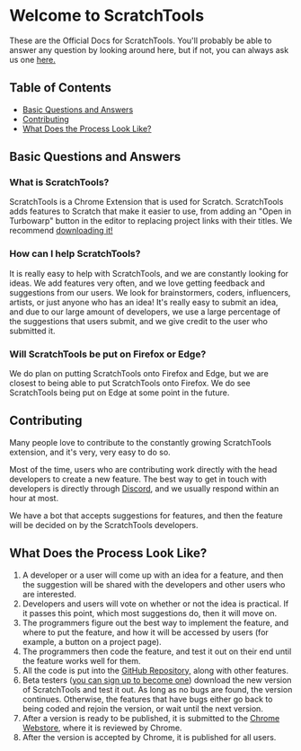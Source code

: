 # Welcome to ScratchTools
These are the Official Docs for ScratchTools. You'll probably be able to answer any question by looking around here, but if not, you can always ask us one [here.](https://discord.gg/rwAs5jDrTQ)
## Table of Contents
- [Basic Questions and Answers](#basic-questions-and-answers)
- [Contributing](#contributing)
- [What Does the Process Look Like?](#what-does-the-process-look-like?)

## Basic Questions and Answers
### What is ScratchTools?
ScratchTools is a Chrome Extension that is used for Scratch. ScratchTools adds features to Scratch that make it easier to use, from adding an "Open in Turbowarp" button in the editor to replacing project links with their titles. We recommend [downloading it!](https://chrome.google.com/webstore/detail/scratchtools-for-scratch/jjnpbalpllpfdpgplpbcbadkgdmleopm)
### How can I help ScratchTools?
It is really easy to help with ScratchTools, and we are constantly looking for ideas. We add features very often, and we love getting feedback and suggestions from our users. We look for brainstormers, coders, influencers, artists, or just anyone who has an idea! It's really easy to submit an idea, and due to our large amount of developers, we use a large percentage of the suggestions that users submit, and we give credit to the user who submitted it.
### Will ScratchTools be put on Firefox or Edge?
We do plan on putting ScratchTools onto Firefox and Edge, but we are closest to being able to put ScratchTools onto Firefox. We do see ScratchTools being put on Edge at some point in the future.
## Contributing
Many people love to contribute to the constantly growing ScratchTools extension, and it's very, very easy to do so.

Most of the time, users who are contributing work directly with the head developers to create a new feature. The best way to get in touch with developers is directly through [Discord](https://discord.gg/rwAs5jDrTQ), and we usually respond within an hour at most.

We have a bot that accepts suggestions for features, and then the feature will be decided on by the ScratchTools developers.
## What Does the Process Look Like?

 1. A developer or a user will come up with an idea for a feature, and then the suggestion will be shared with the developers and other users who are interested.
 2. Developers and users will vote on whether or not the idea is practical. If it passes this point, which most suggestions do, then it will move on.
 3. The programmers figure out the best way to implement the feature, and where to put the feature, and how it will be accessed by users (for example, a button on a project page).
 4. The programmers then code the feature, and test it out on their end until the feature works well for them.
 5. All the code is put into the [GitHub Repository,](https://github.com/rgantzosonscratch/ScratchTools) along with other features.
 6. Beta testers ([you can sign up to become one](https://discord.gg/rwAs5jDrTQ)) download the new version of ScratchTools and test it out. As long as no bugs are found, the version continues. Otherwise, the features that have bugs either go back to being coded and rejoin the version, or wait until the next version.
 7. After a version is ready to be published, it is submitted to the [Chrome Webstore,](https://chrome.google.com/webstore/detail/scratchtools-for-scratch/jjnpbalpllpfdpgplpbcbadkgdmleopm) where it is reviewed by Chrome.
 8. After the version is accepted by Chrome, it is published for all users.
